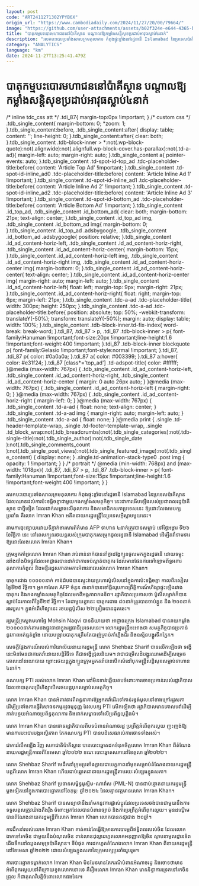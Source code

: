 ```yaml
---
layout: post
code: "ART2411271302YPYB6X"
origin_url: "https://www.cambodiadaily.com/2024/11/27/20/00/79664/"
image: "https://github.com/user-attachments/assets/b02f324e-e644-4365-bceb-a9da1a9051ea"
title: "បាតុកម្ម​បះបោរ​មហាជន​នៅ​ប៉ាគីស្ថាន បណ្តាល​ឱ្យ​កម្លាំង​សន្តិសុខ​ប្រដាប់​អាវុធ​ស្លាប់​៤​នាក់"
description: "រលក​បះបោរ​ប្រឆាំង​សាលក្រម​តុលាការ កំពុង​ផ្ទុះ​ខ្លាំង​នៅ​រដ្ឋធានី Islamabad នៃ​ប្រទេស​ប៉ាគីស្ថាន ដែល​ឈាន​ដល់​ការ​ប៉ះទង្គិច​គ្នា​ជាមួយ​កងកម្លាំង​សមត្ថកិច្ច។ នេះ​ជា​ការ​ងើប​ឡើង​របស់​ប្រជាពលរដ្ឋ​ប៉ាគីស្ថាន ជា​ថ្មី​ទៀត ដែល​ដាក់​សម្ពាធ​លើ​តុលាការ និង​សមាជិក​សភា​ប្រទេស​នេះ ឱ្យ​ដោះលែង​មេ​បក្ស​ប្រឆាំង គឺ​លោក Imran Khan អតីត​នាយករដ្ឋមន្ត្រី​នៃ​ប្រទេស​អ៊ីស្លាម​មួយ​នេះ។"
category: "ANALYTICS"
language: "km"
date: 2024-11-27T13:25:41.479Z
---
```


# បាតុកម្ម​បះបោរ​មហាជន​នៅ​ប៉ាគីស្ថាន បណ្តាល​ឱ្យ​កម្លាំង​សន្តិសុខ​ប្រដាប់​អាវុធ​ស្លាប់​៤​នាក់

/\* inline tdc\_css att \*/ .tdi\_87{ margin-top:0px !important; } /\* custom css \*/ .tdb\_single\_content{ margin-bottom: 0; \*zoom: 1; }.tdb\_single\_content:before, .tdb\_single\_content:after{ display: table; content: ''; line-height: 0; }.tdb\_single\_content:after{ clear: both; }.tdb\_single\_content .tdb-block-inner > \*:not(.wp-block-quote):not(.alignwide):not(.alignfull.wp-block-cover.has-parallax):not(.td-a-ad){ margin-left: auto; margin-right: auto; }.tdb\_single\_content a{ pointer-events: auto; }.tdb\_single\_content .td-spot-id-top\_ad .tdc-placeholder-title:before{ content: 'Article Top Ad' !important; }.tdb\_single\_content .td-spot-id-inline\_ad0 .tdc-placeholder-title:before{ content: 'Article Inline Ad 1' !important; }.tdb\_single\_content .td-spot-id-inline\_ad1 .tdc-placeholder-title:before{ content: 'Article Inline Ad 2' !important; }.tdb\_single\_content .td-spot-id-inline\_ad2 .tdc-placeholder-title:before{ content: 'Article Inline Ad 3' !important; }.tdb\_single\_content .td-spot-id-bottom\_ad .tdc-placeholder-title:before{ content: 'Article Bottom Ad' !important; }.tdb\_single\_content .id\_top\_ad, .tdb\_single\_content .id\_bottom\_ad{ clear: both; margin-bottom: 21px; text-align: center; }.tdb\_single\_content .id\_top\_ad img, .tdb\_single\_content .id\_bottom\_ad img{ margin-bottom: 0; }.tdb\_single\_content .id\_top\_ad .adsbygoogle, .tdb\_single\_content .id\_bottom\_ad .adsbygoogle{ position: relative; }.tdb\_single\_content .id\_ad\_content-horiz-left, .tdb\_single\_content .id\_ad\_content-horiz-right, .tdb\_single\_content .id\_ad\_content-horiz-center{ margin-bottom: 15px; }.tdb\_single\_content .id\_ad\_content-horiz-left img, .tdb\_single\_content .id\_ad\_content-horiz-right img, .tdb\_single\_content .id\_ad\_content-horiz-center img{ margin-bottom: 0; }.tdb\_single\_content .id\_ad\_content-horiz-center{ text-align: center; }.tdb\_single\_content .id\_ad\_content-horiz-center img{ margin-right: auto; margin-left: auto; }.tdb\_single\_content .id\_ad\_content-horiz-left{ float: left; margin-top: 9px; margin-right: 21px; }.tdb\_single\_content .id\_ad\_content-horiz-right{ float: right; margin-top: 6px; margin-left: 21px; }.tdb\_single\_content .tdc-a-ad .tdc-placeholder-title{ width: 300px; height: 250px; }.tdb\_single\_content .tdc-a-ad .tdc-placeholder-title:before{ position: absolute; top: 50%; -webkit-transform: translateY(-50%); transform: translateY(-50%); margin: auto; display: table; width: 100%; }.tdb\_single\_content .tdb-block-inner.td-fix-index{ word-break: break-word; }.tdi\_87, .tdi\_87 > p, .tdi\_87 .tdb-block-inner > p{ font-family:Hanuman !important;font-size:20px !important;line-height:1.6 !important;font-weight:400 !important; }.tdi\_87 .tdb-block-inner blockquote p{ font-family:Gelasio !important;font-style:normal !important; }.tdi\_87, .tdi\_87 p{ color: #0a0a0a; }.tdi\_87 a{ color: #003399; }.tdi\_87 a:hover{ color: #e31f24; }.tdi\_87 \[class\*='top\_ad'\] .td-adspot-title{ color: #ffffff; }@media (max-width: 767px) { .tdb\_single\_content .id\_ad\_content-horiz-left, .tdb\_single\_content .id\_ad\_content-horiz-right, .tdb\_single\_content .id\_ad\_content-horiz-center { margin: 0 auto 26px auto; } }@media (max-width: 767px) { .tdb\_single\_content .id\_ad\_content-horiz-left { margin-right: 0; } }@media (max-width: 767px) { .tdb\_single\_content .id\_ad\_content-horiz-right { margin-left: 0; } }@media (max-width: 767px) { .tdb\_single\_content .td-a-ad { float: none; text-align: center; } .tdb\_single\_content .td-a-ad img { margin-right: auto; margin-left: auto; } .tdb\_single\_content .tdc-a-ad { float: none; } }@media print { .single .td-header-template-wrap, .single .td-footer-template-wrap, .single .td\_block\_wrap:not(.tdb\_breadcrumbs):not(.tdb\_single\_categories):not(.tdb-single-title):not(.tdb\_single\_author):not(.tdb\_single\_date ):not(.tdb\_single\_comments\_count ):not(.tdb\_single\_post\_views):not(.tdb\_single\_featured\_image):not(.tdb\_single\_content) { display: none; } .single.td-animation-stack-type0 .post img { opacity: 1 !important; } } /\* portrait \*/ @media (min-width: 768px) and (max-width: 1018px){ .tdi\_87, .tdi\_87 > p, .tdi\_87 .tdb-block-inner > p{ font-family:Hanuman !important;font-size:15px !important;line-height:1.6 !important;font-weight:400 !important; } }

រលក​បះបោរ​ប្រឆាំង​សាលក្រម​តុលាការ កំពុង​ផ្ទុះ​ខ្លាំង​នៅ​រដ្ឋធានី Islamabad នៃ​ប្រទេស​ប៉ាគីស្ថាន ដែល​ឈាន​ដល់​ការ​ប៉ះទង្គិច​គ្នា​ជាមួយ​កងកម្លាំង​សមត្ថកិច្ច។ នេះ​ជា​ការ​ងើប​ឡើង​របស់​ប្រជាពលរដ្ឋ​ប៉ាគីស្ថាន ជា​ថ្មី​ទៀត ដែល​ដាក់​សម្ពាធ​លើ​តុលាការ និង​សមាជិក​សភា​ប្រទេស​នេះ ឱ្យ​ដោះលែង​មេ​បក្ស​ប្រឆាំង គឺ​លោក Imran Khan អតីត​នាយករដ្ឋមន្ត្រី​នៃ​ប្រទេស​អ៊ីស្លាម​មួយ​នេះ។

តាម​ការ​ចុះផ្សាយ​ដោយ​ទីភ្នាក់ងារ​សារព័ត៌មាន AFP ទាហាន ៤​នាក់​ត្រូវ​បាន​សម្លាប់ នៅ​ថ្ងៃ​អង្គារ ទី​២៦ ខែ​វិច្ឆិកា នេះ នៅ​ពេល​ក្បួន​រថយន្ត​របស់​ក្រុម​បាតុករ​សម្រុក​ចូល​រដ្ឋធានី Islamabad ដើម្បី​តវ៉ា​ទាមទារ​ឱ្យ​ដោះលែង​លោក Imran Khan។

ក្រុម​អ្នកគាំទ្រ​លោក Imran Khan រាប់​ពាន់​នាក់​បាន​នាំគ្នា​ដង្ហែ​ក្បួន​ចូល​មក​ក្នុង​រដ្ឋធានី ដោយ​ទម្លុះ​រនាំង​បាំង​បិទ​ផ្លូវ​ដែល​អាជ្ញាធរ​បាន​ដាក់​ជា​ការ​ទប់ស្កាត់​បាតុករ ដែល​មាន​ផែនការ​ទៅ​ឡោមព័ទ្ធ​អគារ​តុលាការ​កំពូល និង​មន្ទីរ​រដ្ឋសភា​តាម​ការ​អំពាវនាវ​របស់​លោក Imran Khan។

បាតុករ​ជាង ១០០០០​នាក់ កាន់​ដំបង​បាន​ស្ទុះ​វាយប្រហារ​ប៉ូលិស​នៅ​ក្នុង​ការ​ប៉ះទង្គិច​គ្នា កាលពី​រសៀល​ថ្ងៃទី​២៥ វិច្ឆិកា។ អ្នកកាសែត AFP ចំនួន ៣​នាក់​បាន​ទៅ​ផ្ដិត​រូបភាព​ព្រឹត្តិការណ៍​ហិង្សា​ផ្ទុះ​ឡើង​រវាង​បាតុករ និង​កងកម្លាំង​សមត្ថកិច្ច​ដែល​មកពី​អង្គភាព​កងទ័ព។ រដ្ឋាភិបាល​ប្រកាស​ថា ប៉ូលិស​ម្នាក់​ក៏​បាន​ស្លាប់​ដែរ​កាលពី​ថ្ងៃទី​២៥ វិច្ឆិកា។ តែ​ជាមួយ​គ្នា​នេះ បាតុករ​ជាង ៨០​នាក់​ត្រូវ​បាន​ចាប់​ខ្លួន និង ២០០​នាក់​រង​របួស។ ក្នុង​អំពើ​ហិង្សា​នេះ រថយន្ត​ប៉ូលិស ២២​គ្រឿង​បាន​ដុត​ឆេះ។

រដ្ឋមន្ត្រី​ក្រសួង​មហាផ្ទៃ Mohsin Naqvi បាន​និយាយ​ថា អាជ្ញាធរ​ក្រុង Islamabad បាន​រាយ​កម្លាំង ២០០០០​នាក់​តាម​ដងផ្លូវ​នានា​ក្នុង​រដ្ឋធានី​ប្រទេស​នេះ។ លោក​រដ្ឋមន្ត្រី​អះអាង​ថា សមត្ថកិច្ច​បាន​ប្រកាន់​នូវ​ភាព​អត់ធ្មត់​ខ្លាំង ដោយ​បង្ក្រាប​បាតុករ​ត្រឹមតែ​បាញ់​គ្រាប់កាំភ្លើង​ជ័រ និង​ឧស្ម័ន​បង្ហូរ​ទឹកភ្នែក។

សេចក្តី​ថ្លែងការណ៍​របស់​ការិយាល័យ​នាយករដ្ឋមន្ត្រី លោក Shehbaz Sharif បាន​លើកឡើង​ថា ទង្វើ​នេះ​មិនមែន​ជា​ការ​តវ៉ា​ដោយ​សន្តិវិធី​ទេ គឺជា​ទង្វើ​ជ្រុល​និយម។ វា​ជា​ជម្រើស​ដ៏​បង្ហូរ​ឈាម​ដើម្បី​សម្រេច​គោលដៅ​នយោបាយ ព្រោះ​រថយន្ត​ក្នុង​ក្បួន​ក្រុម​អ្នក​តវ៉ា​បាន​បើក​សំដៅ​បុក​មន្ត្រី​សន្តិសុខ​សម្លាប់​ទាហាន ៤​នាក់។

គណបក្ស PTI របស់​លោក Imran Khan នៅ​មិន​ទាន់​ឆ្លើយតប​ចំពោះ​ការ​ចោទប្រកាន់​របស់​រដ្ឋាភិបាល​ដែល​ថា​បាតុករ​ប្រើ​ហិង្សា​បើក​រថយន្ត​បុក​សម្លាប់​សមត្ថកិច្ច។

លោក Imran Khan បាន​អំពាវនាវ​ពី​ពន្ធនាគារ​ឱ្យ​អ្នក​តវ៉ា​ដើរ​ទៅ​កាន់​រង្វង់​មូល​នៅ​ខាង​ក្រៅ​រដ្ឋសភា ដើម្បី​ប្រឆាំង​ការ​ធ្វើ​វិសោធនកម្ម​រដ្ឋធម្មនុញ្ញ ដែល​បក្ស PTI លើកឡើង​ថា រដ្ឋាភិបាល​មាន​គោលដៅ​ដើម្បី​កាត់បន្ថយ​អំណាច​ប្រព័ន្ធ​តុលាការ និង​ដាក់​សម្ពាធ​ទៅ​លើ​ប្រព័ន្ធ​យុត្តិធម៌។

លោក Imran Khan បាន​ចោទ​រដ្ឋាភិបាល​ពី​បទ​បំពាន​អំណាច​រដ្ឋ ប្រព្រឹត្ត​អំពើពុករលួយ ញុះញង់​ឱ្យ​មាន​ការ​បះបោរ​បង្ក​អស្ថិរភាព តែ​គណបក្ស PTI បាន​បដិសេធ​រាល់​ការ​ចោទ​ទាំងអស់។

ជា​ការ​រំលឹក​ឡើង វិញ សភា​ជាតិ​ប៉ាគីស្ថាន បាន​បោះឆ្នោត​ដក​ទំនុកចិត្ត​លោក Imran Khan ពី​តំណែង​នាយករដ្ឋមន្ត្រី​កាលពី​ខែ​មេសា ឆ្នាំ​២០២២ ខណៈ​បោះឆ្នោត​សភា​នៅ​ខែ​តុលា ឆ្នាំ​២០២២។

លោក Shehbaz Sharif មេដឹកនាំ​ក្រុម​ប្រឆាំង​ក្លាយ​ជា​បេក្ខភាព​នាំមុខ​សម្រាប់​តំណែង​នាយករដ្ឋមន្ត្រី​បន្ត​ពី​លោក Imran Khan ហើយ​ជាប់​ឆ្នោត​ជា​នាយករដ្ឋមន្ត្រី​តាមរយៈ​សំឡេង​ក្នុង​សភា។

លោក Shehbaz Sharif ប្រធាន​សម្ព័ន្ធ​មូស្លីម-ណាវ៉ាស (PML-N) បាន​ជាប់​ឆ្នោត​នាយករដ្ឋមន្ត្រី​ម្ដង​ទៀត​នៅ​ក្នុង​ការ​បោះឆ្នោត​នៅ​ខែ​កុម្ភៈ ឆ្នាំ​២០២៤ ដែល​គ្មាន​វត្តមាន​លោក Imran Khan។

លោក Shehbaz Sharif បាន​សន្យា​ថា​នឹង​នាំមក​នូវ​ការ​ផ្លាស់ប្ដូរ​ដែល​ប្រទេស​ចង់បាន​ជាមួយ​នឹង​ការ​ទទួល​ខុសត្រូវ​យ៉ាង​តឹងរ៉ឹង ចំពោះ​អ្នក​ដែល​បាន​បំពាន​ច្បាប់ និង​ការ​ប្រព្រឹត្ត​អំពើពុករលួយ។ មុន​ដណ្ដើម​បាន​តំណែង​នាយករដ្ឋមន្ត្រី​ពី​លោក Imran Khan លោក​បាន​តស៊ូ​ជាង ២០​ឆ្នាំ។

ការ​ដឹកនាំ​របស់​លោក Imran Khan គាត់​កាន់តែ​ធ្វើ​ឱ្យ​មាន​ការ​បារម្ភ​ពី​ឥទ្ធិពល​របស់​ចិន ដែល​លោក​ងាក​ទៅ​រក​ចិន ជាមួយ​នឹង​បំណុល​ចិន ពាន់​លាន​ដុល្លារ​រហូត​លោក​អនុញ្ញាត​ឱ្យ​ចិន ស្ថាបនា​មូលដ្ឋាន​ទ័ព​ជើងទឹក​នៅ​ឈូងសមុទ្រ​ប៉ាគីស្ថាន។ ទីបំផុត ការ​ដកហូត​តំណែង​លោក Imran Khan ពី​នាយករដ្ឋមន្ត្រី​នៅ​ខែ​មេសា ឆ្នាំ​២០២២ ដោយ​សំឡេង​ក្នុង​សភា​នៃ​ក្រុម​បក្ស​ប្រឆាំង​រួបរួម។

ការ​បោះឆ្នោត​ទម្លាក់​លោក Imran Khan មិនមែន​មាន​តែ​ករណី​បំពាន​អំណាច​រដ្ឋ និង​ចោទ​ថា​មាន​អំពើពុករលួយ​នៅ​ពី​ក្រោយ​ខ្នង​លោក​នោះ​ទេ គឺ​រឿង​លោក Imran Khan មាន​និន្នាការ​ទ្រេត​ទៅ​រក​ចិន​ជ្រុល ក៏​ជា​គុណវិបត្តិ​ចំពោះ​លោក​ផង​ដែរ៕